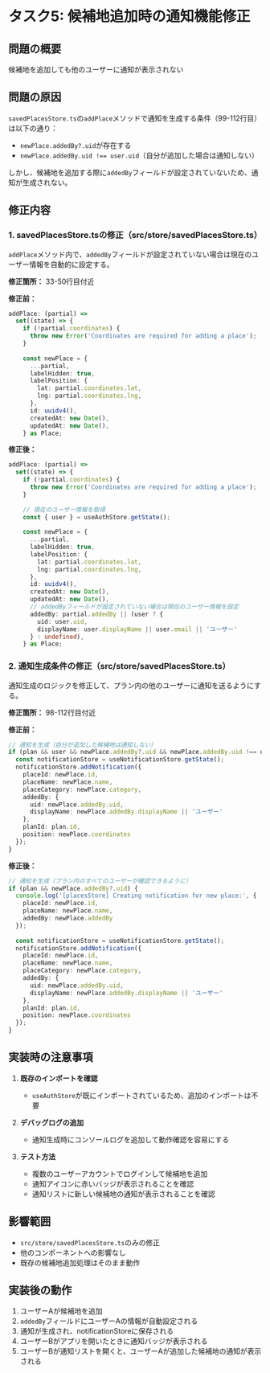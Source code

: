 # タスク5: 候補地追加時の通知機能修正

## 問題の概要
候補地を追加しても他のユーザーに通知が表示されない

## 問題の原因
`savedPlacesStore.ts`の`addPlace`メソッドで通知を生成する条件（99-112行目）は以下の通り：
- `newPlace.addedBy?.uid`が存在する
- `newPlace.addedBy.uid !== user.uid`（自分が追加した場合は通知しない）

しかし、候補地を追加する際に`addedBy`フィールドが設定されていないため、通知が生成されない。

## 修正内容

### 1. savedPlacesStore.tsの修正（src/store/savedPlacesStore.ts）

`addPlace`メソッド内で、`addedBy`フィールドが設定されていない場合は現在のユーザー情報を自動的に設定する。

**修正箇所：** 33-50行目付近

**修正前：**
```typescript
addPlace: (partial) =>
  set((state) => {
    if (!partial.coordinates) {
      throw new Error('Coordinates are required for adding a place');
    }
    
    const newPlace = {
      ...partial,
      labelHidden: true,
      labelPosition: {
        lat: partial.coordinates.lat,
        lng: partial.coordinates.lng,
      },
      id: uuidv4(),
      createdAt: new Date(),
      updatedAt: new Date(),
    } as Place;
```

**修正後：**
```typescript
addPlace: (partial) =>
  set((state) => {
    if (!partial.coordinates) {
      throw new Error('Coordinates are required for adding a place');
    }
    
    // 現在のユーザー情報を取得
    const { user } = useAuthStore.getState();
    
    const newPlace = {
      ...partial,
      labelHidden: true,
      labelPosition: {
        lat: partial.coordinates.lat,
        lng: partial.coordinates.lng,
      },
      id: uuidv4(),
      createdAt: new Date(),
      updatedAt: new Date(),
      // addedByフィールドが設定されていない場合は現在のユーザー情報を設定
      addedBy: partial.addedBy || (user ? {
        uid: user.uid,
        displayName: user.displayName || user.email || 'ユーザー'
      } : undefined),
    } as Place;
```

### 2. 通知生成条件の修正（src/store/savedPlacesStore.ts）

通知生成のロジックを修正して、プラン内の他のユーザーに通知を送るようにする。

**修正箇所：** 98-112行目付近

**修正前：**
```typescript
// 通知を生成（自分が追加した候補地は通知しない）
if (plan && user && newPlace.addedBy?.uid && newPlace.addedBy.uid !== user.uid) {
  const notificationStore = useNotificationStore.getState();
  notificationStore.addNotification({
    placeId: newPlace.id,
    placeName: newPlace.name,
    placeCategory: newPlace.category,
    addedBy: {
      uid: newPlace.addedBy.uid,
      displayName: newPlace.addedBy.displayName || 'ユーザー'
    },
    planId: plan.id,
    position: newPlace.coordinates
  });
}
```

**修正後：**
```typescript
// 通知を生成（プラン内のすべてのユーザーが確認できるように）
if (plan && newPlace.addedBy?.uid) {
  console.log('[placesStore] Creating notification for new place:', {
    placeId: newPlace.id,
    placeName: newPlace.name,
    addedBy: newPlace.addedBy
  });
  
  const notificationStore = useNotificationStore.getState();
  notificationStore.addNotification({
    placeId: newPlace.id,
    placeName: newPlace.name,
    placeCategory: newPlace.category,
    addedBy: {
      uid: newPlace.addedBy.uid,
      displayName: newPlace.addedBy.displayName || 'ユーザー'
    },
    planId: plan.id,
    position: newPlace.coordinates
  });
}
```

## 実装時の注意事項

1. **既存のインポートを確認**
   - `useAuthStore`が既にインポートされているため、追加のインポートは不要

2. **デバッグログの追加**
   - 通知生成時にコンソールログを追加して動作確認を容易にする

3. **テスト方法**
   - 複数のユーザーアカウントでログインして候補地を追加
   - 通知アイコンに赤いバッジが表示されることを確認
   - 通知リストに新しい候補地の通知が表示されることを確認

## 影響範囲
- `src/store/savedPlacesStore.ts`のみの修正
- 他のコンポーネントへの影響なし
- 既存の候補地追加処理はそのまま動作

## 実装後の動作
1. ユーザーAが候補地を追加
2. `addedBy`フィールドにユーザーAの情報が自動設定される
3. 通知が生成され、notificationStoreに保存される
4. ユーザーBがアプリを開いたときに通知バッジが表示される
5. ユーザーBが通知リストを開くと、ユーザーAが追加した候補地の通知が表示される